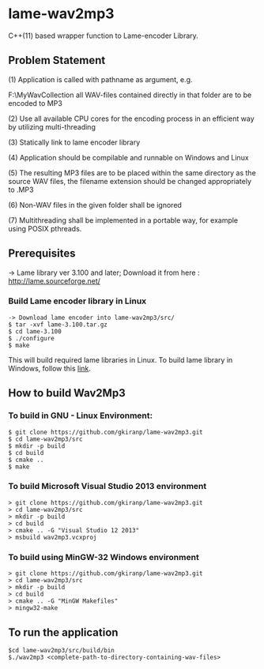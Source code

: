 # lame-wav2mp3
C++(11) based wrapper function to Lame-encoder Library.

## Problem Statement
(1) Application is called with pathname as argument, e.g.

<applicationname> F:\MyWavCollection all WAV-files contained directly in that folder are to be encoded to MP3
  
(2) Use all available CPU cores for the encoding process in an efficient way by utilizing multi-threading

(3) Statically link to lame encoder library

(4) Application should be compilable and runnable on Windows and Linux

(5) The resulting MP3 files are to be placed within the same directory as the source WAV files, the filename extension should be changed appropriately to .MP3

(6) Non-WAV files in the given folder shall be ignored

(7) Multithreading shall be implemented in a portable way, for example using POSIX pthreads.

## Prerequisites

-> Lame library ver 3.100 and later; Download it from here : http://lame.sourceforge.net/
### Build Lame encoder library in Linux
	-> Download lame encoder into lame-wav2mp3/src/
	$ tar -xvf lame-3.100.tar.gz
	$ cd lame-3.100
	$ ./configure
	$ make
This will build required lame libraries in Linux. To build lame library in Windows, follow this [link](https://wehuberconsultingllc.com/wordpress/2007/12/30/building-the-lame-mp3-encoder-using-visual-studio-8-express/).

## How to build Wav2Mp3 
### To build in GNU - Linux Environment:
	$ git clone https://github.com/gkiranp/lame-wav2mp3.git
	$ cd lame-wav2mp3/src
	$ mkdir -p build
	$ cd build
	$ cmake ..
	$ make

### To build Microsoft Visual Studio 2013 environment
	> git clone https://github.com/gkiranp/lame-wav2mp3.git
	> cd lame-wav2mp3/src
	> mkdir -p build
	> cd build
	> cmake .. -G "Visual Studio 12 2013"
	> msbuild wav2mp3.vcxproj

### To build using MinGW-32 Windows environment
	> git clone https://github.com/gkiranp/lame-wav2mp3.git
	> cd lame-wav2mp3/src
	> mkdir -p build
	> cd build
	> cmake .. -G "MinGW Makefiles"
	> mingw32-make
	
## To run the application
	$cd lame-wav2mp3/src/build/bin
	$./wav2mp3 <complete-path-to-directory-containing-wav-files>

	    
